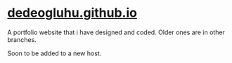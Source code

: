 # [dedeogluhu.github.io](dedeogluhu.github.io)

A portfolio website that i have designed and coded. Older ones are in other branches.


Soon to be added to a new host.

